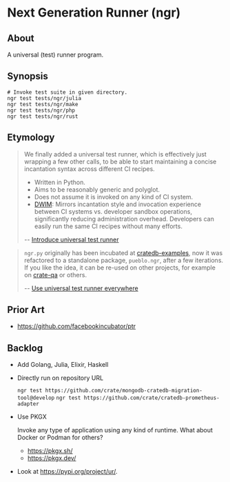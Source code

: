 # Next Generation Runner (ngr)


## About

A universal (test) runner program.


## Synopsis

```shell
# Invoke test suite in given directory.
ngr test tests/ngr/julia
ngr test tests/ngr/make
ngr test tests/ngr/php
ngr test tests/ngr/rust
```


## Etymology

> We finally added a universal test runner, which is effectively just wrapping
> a few other calls, to be able to start maintaining a concise incantation syntax
> across different CI recipes.
>
> - Written in Python.
> - Aims to be reasonably generic and polyglot.
> - Does not assume it is invoked on any kind of CI system.
> - [DWIM]: Mirrors incantation style and invocation experience between CI systems vs.
>   developer sandbox operations, significantly reducing administration overhead.
>   Developers can easily run the same CI recipes without many efforts.
> 
> -- [Introduce universal test runner]

> `ngr.py` originally has been incubated at [cratedb-examples], now it was refactored to a
> standalone package, `pueblo.ngr`, after a few iterations. If you like the idea, it can
> be re-used on other projects, for example on [crate-qa] or others.
> 
> -- [Use universal test runner everywhere]


## Prior Art

- https://github.com/facebookincubator/ptr


## Backlog

- Add Golang, Julia, Elixir, Haskell

- Directly run on repository URL

  `ngr test https://github.com/crate/mongodb-cratedb-migration-tool@develop`
  `ngr test https://github.com/crate/cratedb-prometheus-adapter`

- Use PKGX

  Invoke any type of application using any kind of runtime.
  What about Docker or Podman for others?

  - https://pkgx.sh/
  - https://pkgx.dev/

- Look at https://pypi.org/project/ur/.


[crate-qa]: https://github.com/crate/crate-qa
[cratedb-examples]: https://github.com/crate/cratedb-examples
[DWIM]: https://en.wikipedia.org/wiki/DWIM
[Introduce universal test runner]: https://github.com/crate/cratedb-examples/pull/64#pullrequestreview-1702806663
[Source]: https://github.com/crate/cratedb-examples/pull/64#pullrequestreview-1702806663
[Use universal test runner everywhere]: https://github.com/crate/cratedb-examples/pull/96
